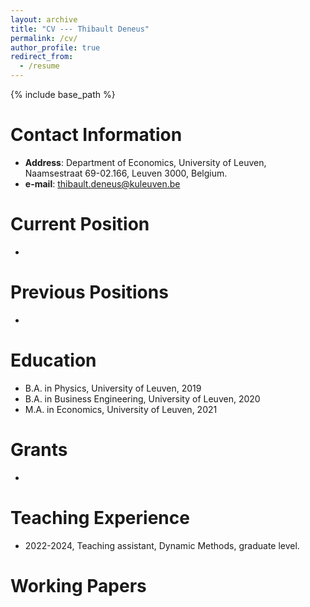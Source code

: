 ```yaml
---
layout: archive
title: "CV --- Thibault Deneus"
permalink: /cv/
author_profile: true
redirect_from:
  - /resume
---
```


{% include base_path %}

Contact Information
======
* **Address**: Department of Economics, University of Leuven, Naamsestraat 69-02.166, Leuven 3000, Belgium.
* **e-mail**: thibault.deneus@kuleuven.be

Current Position
======
* 

Previous Positions
======
* 


Education
======
* B.A. in Physics, University of Leuven, 2019
* B.A. in Business Engineering, University of Leuven, 2020
* M.A. in Economics, University of Leuven, 2021



Grants
======
* 

Teaching Experience
======
* 2022-2024, Teaching assistant, Dynamic Methods, graduate level.





Working Papers
======


